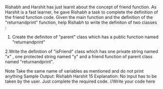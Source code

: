 Rishabh and Harshit has just learnt about the concept of friend function. As Harshit is a fast learner, he gave Rishabh a task to complete the definition of the friend function code. Given the main function and the definition of the "returnandprint" function, help Rishabh to write the definiton of two classes :

1. Create the definiton of "parent" class which has a public function named "returnandprint"

2.Write the definition of "isFriend" class which has one private string named "x" , one protected string named "y" and a friend function of parent class named "returnandprint".

Note
Take the same name of variables as mentioned and do not print anything
Sample Output:
Rishabh Harshit
15
Explanation:
No input has to be taken by the user. Just complete the required code.
//Write your code here

